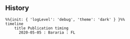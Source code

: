 ## History
```mermaid
%%{init: { 'logLevel': 'debug', 'theme': 'dark' } }%%
timeline
    title Publication timing
      2020-05-05 : Bararia : FL
```
